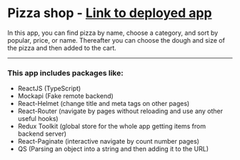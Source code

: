 # Pizza shop - [**Link to deployed app**](https://react-pizza-khalek.herokuapp.com/)

In this app, you can find pizza by name, choose a category, and sort by popular, price, or name. Thereafter you can choose the dough and size of the pizza and then added to the cart.
___
### This app includes packages like:

- ReactJS (TypeScript)
- Mockapi (Fake remote backend)
- React-Helmet (change title and meta tags on other pages)
- React-Router (navigate by pages without reloading and use any other useful hooks)
- Redux Toolkit (global store for the whole app getting items from backend server)
- React-Paginate (interactive navigate by count number pages)
- QS (Parsing an object into a string and then adding it to the URL)
